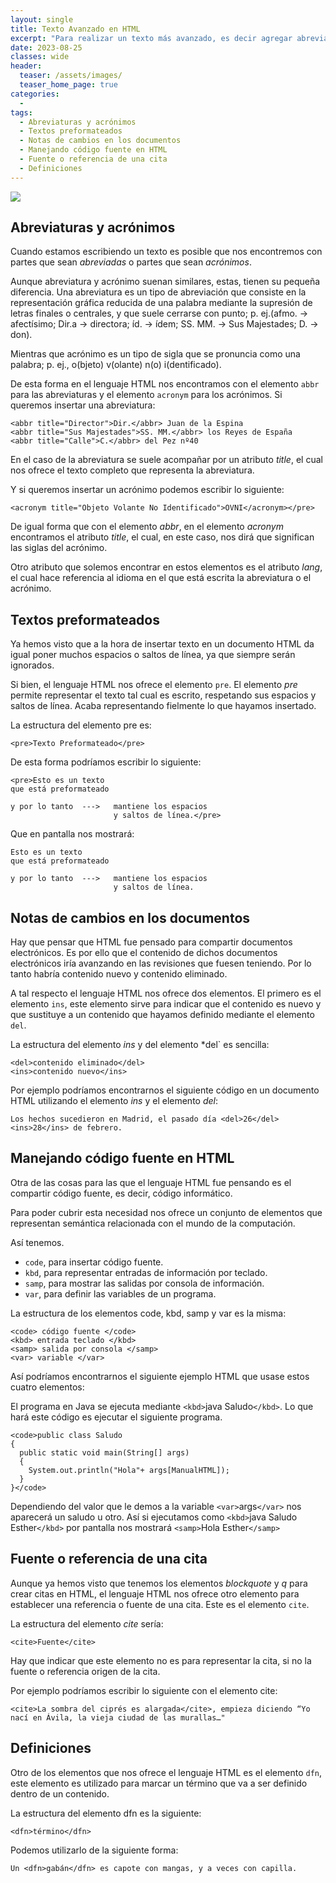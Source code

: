 ```yaml
---
layout: single
title: Texto Avanzado en HTML
excerpt: "Para realizar un texto más avanzado, es decir agregar abreviaturas, notas, referencias, ,se mostrará unos pequeños ejemplos de como poder utilizar estas herramientas a nuestro favor."
date: 2023-08-25
classes: wide
header:
  teaser: /assets/images/
  teaser_home_page: true
categories:
  - 
tags:
  - Abreviaturas y acrónimos
  - Textos preformateados
  - Notas de cambios en los documentos
  - Manejando código fuente en HTML
  - Fuente o referencia de una cita
  - Definiciones
---
```


![](/assets/images/)

## Abreviaturas y acrónimos

Cuando estamos escribiendo un texto es posible que nos encontremos con partes que sean *abreviadas* o partes que sean *acrónimos*.

Aunque abreviatura y acrónimo suenan similares, estas, tienen su pequeña diferencia. Una abreviatura es un tipo de abreviación que consiste en la representación gráfica reducida de una palabra mediante la supresión de letras finales o centrales, y que suele cerrarse con punto; p. ej.(afmo. -> afectísimo; Dir.a -> directora; íd. -> ídem; SS. MM. -> Sus Majestades; D. -> don).

Mientras que acrónimo es un tipo de sigla que se pronuncia como una palabra; p. ej., o(bjeto) v(olante) n(o) i(dentificado).

De esta forma en el lenguaje HTML nos encontramos con el elemento `abbr` para las abreviaturas y el elemento `acronym` para los acrónimos. Si queremos insertar una abreviatura:

```
<abbr title="Director">Dir.</abbr> Juan de la Espina
<abbr title="Sus Majestades">SS. MM.</abbr> los Reyes de España
<abbr title="Calle">C.</abbr> del Pez nº40
```

En el caso de la abreviatura se suele acompañar por un atributo *title*, el cual nos ofrece el texto completo que representa la abreviatura.

Y si queremos insertar un acrónimo podemos escribir lo siguiente:

```
<acronym title="Objeto Volante No Identificado">OVNI</acronym></pre>
```

De igual forma que con el elemento *abbr*, en el elemento *acronym* encontramos el atributo *title*, el cual, en este caso, nos dirá que significan las siglas del acrónimo.

Otro atributo que solemos encontrar en estos elementos es el atributo *lang*, el cual hace referencia al idioma en el que está escrita la abreviatura o el acrónimo.

## Textos preformateados

Ya hemos visto que a la hora de insertar texto en un documento HTML da igual poner muchos espacios o saltos de línea, ya que siempre serán ignorados.

Si bien, el lenguaje HTML nos ofrece el elemento `pre`. El elemento *pre* permite representar el texto tal cual es escrito, respetando sus espacios y saltos de línea. Acaba representando fielmente lo que hayamos insertado.

La estructura del elemento pre es:

```
<pre>Texto Preformateado</pre>
```

De esta forma podríamos escribir lo siguiente:

```
<pre>Esto es un texto
que está preformateado

y por lo tanto  --->   mantiene los espacios
                       y saltos de línea.</pre>
```

Que en pantalla nos mostrará:

```
Esto es un texto
que está preformateado

y por lo tanto  --->   mantiene los espacios
                       y saltos de línea.
```

## Notas de cambios en los documentos

Hay que pensar que HTML fue pensado para compartir documentos electrónicos. Es por ello que el contenido de dichos documentos electrónicos iría avanzando en las revisiones que fuesen teniendo. Por lo tanto habría contenido nuevo y contenido eliminado.

A tal respecto el lenguaje HTML nos ofrece dos elementos. El primero es el elemento `ins`, este elemento sirve para indicar que el contenido es nuevo y que sustituye a un contenido que hayamos definido mediante el elemento `del`.

La estructura del elemento *ins* y del elemento *del` es sencilla:

```
<del>contenido eliminado</del>
<ins>contenido nuevo</ins>
```

Por ejemplo podríamos encontrarnos el siguiente código en un documento HTML utilizando el elemento *ins* y el elemento *del*:

```
Los hechos sucedieron en Madrid, el pasado día <del>26</del><ins>28</ins> de febrero.
```

## Manejando código fuente en HTML

Otra de las cosas para las que el lenguaje HTML fue pensando es el compartir código fuente, es decir, código informático.

Para poder cubrir esta necesidad nos ofrece un conjunto de elementos que representan semántica relacionada con el mundo de la computación.

Así tenemos.

* `code`, para insertar código fuente.
* `kbd`, para representar entradas de información por teclado.
* `samp`, para mostrar las salidas por consola de información.
* `var`, para definir las variables de un programa.

La estructura de los elementos code, kbd, samp y var es la misma:

```
<code> código fuente </code>
<kbd> entrada teclado </kbd>
<samp> salida por consola </samp>
<var> variable </var>
```

Así podríamos encontrarnos el siguiente ejemplo HTML que usase estos cuatro elementos:

El programa en Java se ejecuta mediante `<kbd>`java Saludo`</kbd>`. Lo que hará este código es ejecutar el siguiente programa.

```
<code>public class Saludo
{
  public static void main(String[] args)
  {
    System.out.println("Hola"+ args[ManualHTML]);
  }
}</code>
```

Dependiendo del valor que le demos a la variable `<var>`args`</var>` nos aparecerá un saludo u otro. Así si ejecutamos como `<kbd>`java Saludo Esther`</kbd>` por pantalla nos mostrará `<samp>`Hola Esther`</samp>`

## Fuente o referencia de una cita

Aunque ya hemos visto que tenemos los elementos *blockquote* y *q* para crear citas en HTML, el lenguaje HTML nos ofrece otro elemento para establecer una referencia o fuente de una cita. Este es el elemento `cite`.

La estructura del elemento *cite* sería:

```
<cite>Fuente</cite>
```

Hay que indicar que este elemento no es para representar la cita, si no la fuente o referencia origen de la cita.

Por ejemplo podríamos escribir lo siguiente con el elemento cite:

```
<cite>La sombra del ciprés es alargada</cite>, empieza diciendo “Yo nací en Ávila, la vieja ciudad de las murallas…"
```

## Definiciones

Otro de los elementos que nos ofrece el lenguaje HTML es el elemento `dfn`, este elemento es utilizado para marcar un término que va a ser definido dentro de un contenido.

La estructura del elemento dfn es la siguiente:

```
<dfn>término</dfn>
```

Podemos utilizarlo de la siguiente forma:

```
Un <dfn>gabán</dfn> es capote con mangas, y a veces con capilla.
```